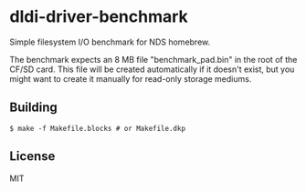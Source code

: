 # dldi-driver-benchmark

Simple filesystem I/O benchmark for NDS homebrew.

The benchmark expects an 8 MB file "benchmark_pad.bin" in the root of the CF/SD card.
This file will be created automatically if it doesn't exist, but you might want to create it manually
for read-only storage mediums.

## Building

    $ make -f Makefile.blocks # or Makefile.dkp

## License

MIT
